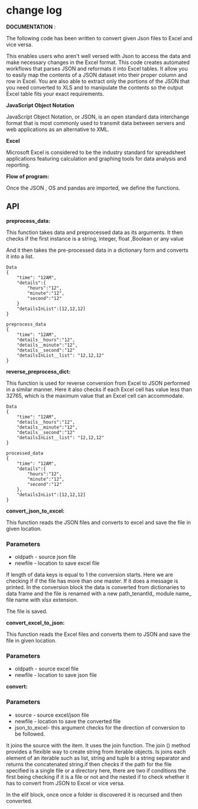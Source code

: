 # change log

**DOCUMENTATION** :

The following code has been written to convert given Json files to Excel and vice versa.

This enables users who aren't well versed with Json to access the data and make necessary changes in the Excel format. This code creates automated workflows that parses JSON and reformats it into Excel tables. It allow you to easily map the contents of a JSON dataset into their proper column and row in Excel. You are also able to extract only the portions of the JSON that you need converted to XLS and to manipulate the contents so the output Excel table fits your exact requirements.

**JavaScript Object Notation**

JavaScript Object Notation, or JSON, is an open standard data interchange format that is most commonly used to transmit data between servers and web applications as an alternative to XML.

**Excel**

Microsoft Excel is considered to be the industry standard for spreadsheet applications featuring calculation and graphing tools for data analysis and reporting.

**Flow of program:**

Once the JSON , OS and pandas are imported, we define the functions.

## API

**preprocess\_data:**

This function takes data and preprocessed data as its arguments. It then checks if the first instance is a string, integer, float ,Boolean or any value

And it then takes the pre-processed data in a dictionary form and converts it into a list.

```text
Data
{
    "time": "12AM",
    "details":{
        "hours":"12",
        "minute":"12",
        "second":"12"
    }
    "detailsInList":[12,12,12]
}

preprocess_data
{
    "time": "12AM",
    "details__hours":"12",
    "details__minute":"12",
    "details__second":"12"
    "detailsInList__list": "12,12,12"
}
```

**reverse\_preprocess\_dict:**

This function is used for reverse conversion from Excel to JSON performed in a similar manner. Here it also checks if each Excel cell has value less than 32765, which is the maximum value that an Excel cell can accommodate.

```text
Data
{
    "time": "12AM",
    "details__hours":"12",
    "details__minute":"12",
    "details__second":"12"
    "detailsInList__list": "12,12,12"
}

processed_data
{
    "time": "12AM",
    "details":{
        "hours":"12",
        "minute":"12",
        "second":"12"
    },
    "detailsInList":[12,12,12]
}
```

**convert\_json\_to\_excel:**

This function reads the JSON files and converts to excel and save the file in given location.

### Parameters

* oldpath - source json file
* newfile - location to save excel file

If length of data keys is equal to 1 the conversion starts. Here we are checking if if the file has more than one master. If it does a message is printed. In the conversion block the data is converted from dictionaries to data frame and the file is renamed with a new path_tenantId\_ module name\_ file name with xlsx extension.

The file is saved.

**convert\_excel\_to\_json:**

This function reads the Excel files and converts them to JSON and save the file in given location.

### Parameters

* oldpath - source excel file
* newfile - location to save json file

**convert:**

### Parameters

* source - source excel/json file
* newfile - location to save the converted file
* json\_to\_excel- this argument checks for the direction of conversion to be followed.

It joins the source with the item. It uses the join function. The join \(\) method provides a flexible way to create string from iterable objects. Is joins each element of an iterable such as list, string and tuple bi a string separator and returns the concatenated string.if then checks if the path for the file specified is a single file or a directory here, there are two if conditions the first being checking if it is a file or not and the nested if to check whether it has to convert from JSON to Excel or vice versa.

In the elif block, once once a folder is discovered it is recursed and then converted.

